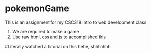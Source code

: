 # pokemonGame

This is an assignment for my CSC318 intro to web development class
 1) We are required to make a game
 2) Use raw html, css and js to accomplished this
 
 #Literally watched a tutorial on this hehe, shhhhhhh
